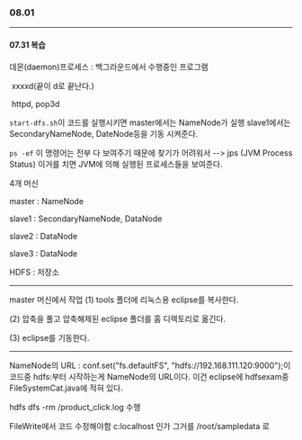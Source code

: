 ### 08.01 

---

#### 07.31 복습
 
데몬(daemon)프로세스 : 백그라운드에서 수행중인 프로그램 

​										xxxxd(끝이 d로 끝난다.)

​										httpd, pop3d 

`start-dfs.sh`이 코드를 실행시키면 master에서는 NameNode가 실행 slave1에서는 SecondaryNameNode, DateNode등을 기동 시켜준다. 

`ps -ef` 이 명령어는 전부 다 보여주기 때문에 찾기가 어려워서 --> jps (JVM Process Status) 이거를 치면 JVM에 의해 실행된 프로세스들을 보여준다. 

4개 머신

master : NameNode

slave1  : SecondaryNameNode, DataNode

slave2  : DataNode 

slave3  : DataNode

HDFS : 저장소

---

master 머신에서 작업 
(1) tools 폴더에 리눅스용 eclipse를 복사한다.

(2) 압축을 풀고 압축해제된 eclipse 폴더를 홈 디렉토리로 옮긴다.

(3) eclipse를 기동한다. 

---

NameNode의 URL : conf.set("fs.defaultFS", "hdfs://192.168.111.120:9000");이 코드중 hdfs:부터 시작하는게 NameNode의 URL이다. 이건 eclipse에 hdfsexam중 FileSystemCat.java에 적혀 있다. 

hdfs dfs -rm /product_click.log 수행 

FileWrite에서 코드 수정해야함 c:localhost 인가 그거를 /root/sampledata 로 



